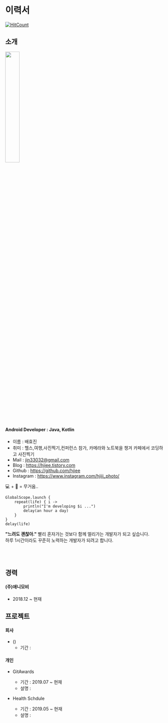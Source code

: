 # 이력서
[![HitCount](http://hits.dwyl.io/JSpiner/RESUME.svg)](http://hits.dwyl.io/hjiee/RESUME)  

## 소개  
<img src="https://user-images.githubusercontent.com/39892463/63606651-83d19080-c60b-11e9-8186-5ee0545fd841.jpg" width="30%"></img>


#### Android Developer : Java, Kotlin
- 이름    : 배효진  
- 취미    : 헬스,여행,사진찍기,컨퍼런스 참가, 카메라와 노트북을 챙겨 카페에서 코딩하고 사진찍기
- Mail   : jin33032@gmail.com
- Blog   : https://hjiee.tistory.com
- Github : https://github.com/hjiee
- Instagram : https://www.instagram.com/hjiii_photo/  

💻 + 📸 = 무거움..
 
```  
GlobalScope.launch {
    repeat(life) { i ->
        println("I'm developing $i ...")
        delay(an hour a day)
    }
}
delay(life)
```

**"느려도 괜찮아."**  빨리 혼자가는 것보다 함께 멀리가는 개발자가 되고 싶습니다.  
하루 1시간이라도 꾸준히 노력하는 개발자가 되려고 합니다.  

<br></br>

## 경력
#### (주)애니모비
 - 2018.12 ~ 현재

## 프로젝트
#### 회사
- ()
  - 기간 : 
  
#### 개인
- GitAwards   
  - 기간 : 2019.07 ~ 현재
  - 설명 :  
  
- Health Schdule
  - 기간 : 2019.05 ~ 현재
  - 설명 : 
  
  
  
  
  
